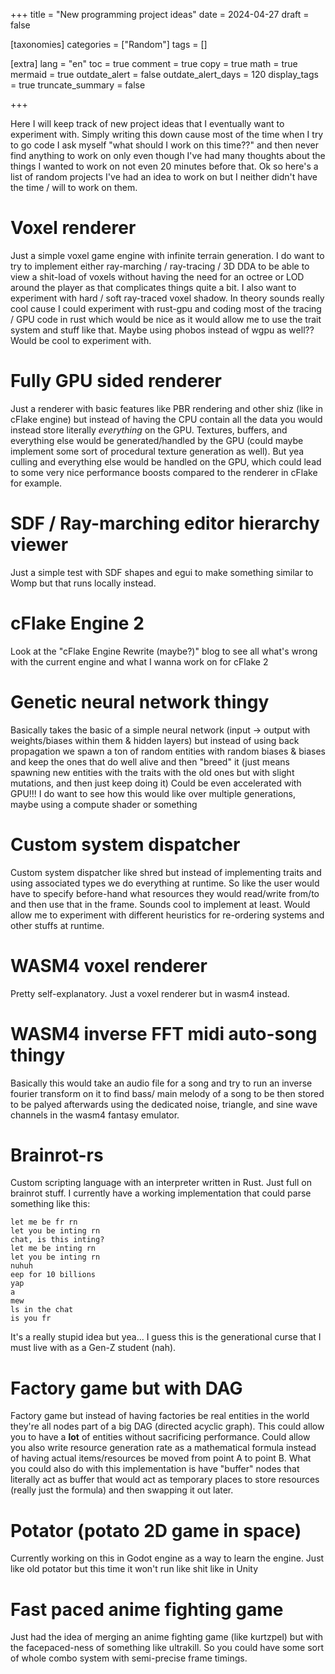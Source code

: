 +++
title = "New programming project ideas"
date = 2024-04-27
draft = false

[taxonomies]
categories = ["Random"]
tags = []

[extra]
lang = "en"
toc = true
comment = true
copy = true
math = true
mermaid = true
outdate_alert = false
outdate_alert_days = 120
display_tags = true
truncate_summary = false

+++

Here I will keep track of new project ideas that I eventually want to experiment with. Simply writing this down cause most of the time when I try to go code I ask myself "what should I work on this time??" and then never find anything to work on only even though I've had many thoughts about the things I wanted to work on not even 20 minutes before that.
Ok so here's a list of random projects I've had an idea to work on but I neither didn't have the time / will to work on them.

# Voxel renderer
Just a simple voxel game engine with infinite terrain generation. I do want to try to implement either ray-marching / ray-tracing / 3D DDA to be able to view a shit-load of voxels without having the need for an octree or LOD around the player as that complicates things quite a bit. I also want to experiment with hard / soft ray-traced voxel shadow. In theory sounds really cool cause I could experiment with rust-gpu and coding most of the tracing / GPU code in rust which would be nice as it would allow me to use the trait system and stuff like that. Maybe using phobos instead of wgpu as well?? Would be cool to experiment with.

# Fully GPU sided renderer
Just a renderer with basic features like PBR rendering and other shiz (like in cFlake engine) but instead of having the CPU contain all the data you would instead store literally *everything* on the GPU. Textures, buffers, and everything else would be generated/handled by the GPU (could maybe implement some sort of procedural texture generation as well). But yea culling and everything else would be handled on the GPU, which could lead to some very nice performance boosts compared to the renderer in cFlake for example.

# SDF / Ray-marching editor hierarchy viewer
Just a simple test with SDF shapes and egui to make something similar to Womp but that runs locally instead.

# cFlake Engine 2
Look at the "cFlake Engine Rewrite (maybe?)" blog to see all what's wrong with the current engine and what I wanna work on for cFlake 2

# Genetic neural network thingy
Basically takes the basic of a simple neural network (input -> output with weights/biases within them & hidden layers) but instead of using back propagation we spawn a ton of random entities with random biases & biases and keep the ones that do well alive and then "breed" it (just means spawning new entities with the traits with the old ones but with slight mutations, and then just keep doing it)
Could be even accelerated with GPU!!! I do want to see how this would like over multiple generations, maybe using a compute shader or something

# Custom system dispatcher
Custom system dispatcher like shred but instead of implementing traits and using associated types we do everything at runtime. So like the user would have to specify before-hand what resources they would read/write from/to and then use that in the frame. Sounds cool to implement at least. Would allow me to experiment with different heuristics for re-ordering systems and other stuffs at runtime.

# WASM4 voxel renderer
Pretty self-explanatory. Just a voxel renderer but in wasm4 instead.

# WASM4 inverse FFT midi auto-song thingy
Basically this would take an audio file for a song and try to run an inverse fourier transform on it to find bass/ main melody of a song to be then stored to be palyed afterwards using the dedicated noise, triangle, and sine wave channels in the wasm4 fantasy emulator. 

# Brainrot-rs
Custom scripting language with an interpreter written in Rust. Just full on brainrot stuff. I currently have a working implementation that could parse something like this:
```brainrot
let me be fr rn
let you be inting rn
chat, is this inting?
let me be inting rn
let you be inting rn
nuhuh
eep for 10 billions
yap
a
mew
ls in the chat
is you fr
```

It's a really stupid idea but yea... I guess this is the generational curse that I must live with as a Gen-Z student (nah).

# Factory game but with DAG
Factory game but instead of having factories be real entities in the world they're all nodes part of a big DAG (directed acyclic graph). This could allow you to have a **lot** of entities without sacrificing performance. Could allow you also write resource generation rate as a mathematical formula instead of having actual items/resources be moved from point A to point B. What you could also do with this implementation is have "buffer" nodes that literally act as buffer that would act as temporary places to store resources (really just the formula) and then swapping it out later.

# Potator (potato 2D game in space)
Currently working on this in Godot engine as a way to learn the engine. Just like old potator but this time it won't run like shit like in Unity

# Fast paced anime fighting game
Just had the idea of merging an anime fighting game (like kurtzpel) but with the facepaced-ness of something like ultrakill. So you could have some sort of whole combo system with semi-precise frame timings. 